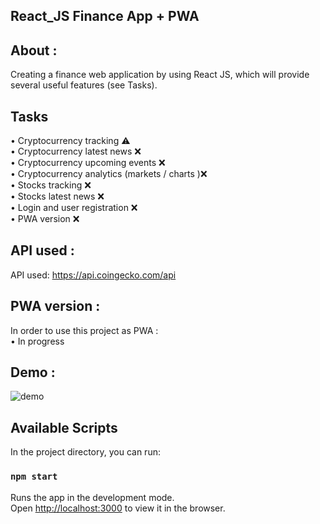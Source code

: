 ## React_JS Finance App + PWA

## About :
Creating a finance web application by using React JS, which will provide several useful features (see Tasks).<br />
## Tasks
•	Cryptocurrency tracking ⚠️<br />
•	Cryptocurrency latest news ❌<br />
•	Cryptocurrency upcoming events ❌<br />
•	Cryptocurrency analytics (markets / charts )❌<br />
•	Stocks tracking ❌<br />
•	Stocks latest news ❌<br />
•	Login and user registration ❌<br />
•	PWA version ❌<br />

## API used :
API used: https://api.coingecko.com/api <br />
## PWA version :
In order to use this project as PWA :<br />
• In progress

## Demo :
![demo](https://user-images.githubusercontent.com/55871427/93815041-0f2db300-fc5e-11ea-8e13-bf3510f8b711.JPG)
## Available Scripts

In the project directory, you can run:

### `npm start`

Runs the app in the development mode.<br />
Open [http://localhost:3000](http://localhost:3000) to view it in the browser.


